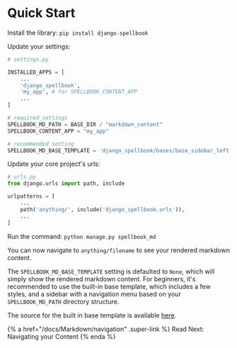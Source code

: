 # Quick Start

Install the library: `pip install django-spellbook`

Update your settings:

```python
# settings.py

INSTALLED_APPS = [
    ...
    'django_spellbook',
    'my_app', # for SPELLBOOK_CONTENT_APP
    ...
]

# required settings
SPELLBOOK_MD_PATH = BASE_DIR / "markdown_content"
SPELLBOOK_CONTENT_APP = "my_app"

# recommended setting
SPELLBOOK_MD_BASE_TEMPLATE = 'django_spellbook/bases/base_sidebar_left.html'
```

Update your core project's urls:

```python
# urls.py
from django.urls import path, include

urlpatterns = [
    ...
    path('anything/', include('django_spellbook.urls')),
    ...
]
```

Run the command: `python manage.py spellbook_md`

You can now navigate to `anything/filename` to see your rendered markdown content.

The `SPELLBOOK_MD_BASE_TEMPLATE` setting is defaulted to `None`, which will simply show the rendered markdown content. For beginners, it's recommended to use the built-in base template, which includes a few styles, and a sidebar with a navigation menu based on your `SPELLBOOK_MD_PATH` directory structure.

The source for the built in base template is available [here](https://github.com/smattymatty/django_spellbook/blob/main/django_spellbook/templates/django_spellbook/bases/sidebar_left.html).

{% a href="/docs/Markdown/navigation" .super-link %}
Read Next: Navigating your Content
{% enda %}